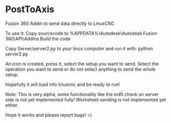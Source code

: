 # PostToAxis
Fusion 360 Addin to send data directly to LinuxCNC


To use it:
Copy sourcecode to %APPDATA%\Autodesk\Autodesk Fusion 360\API\AddIns
Build the code

Copy Server/server2.py to your linux computer and run it with:
python server2.py

An icon is created, press it, select the setup you want to send.
Select the operation you want to send or do not select anything to send the whole setup.

Hopefully it will load into linuxcnc and be ready to run!


Note:
This is very alpha, some functionality like the md5 check on server side is not yet implemented fully!
Worksheet sending is not implemented yet either.

Hope it works and please report bugs! =)